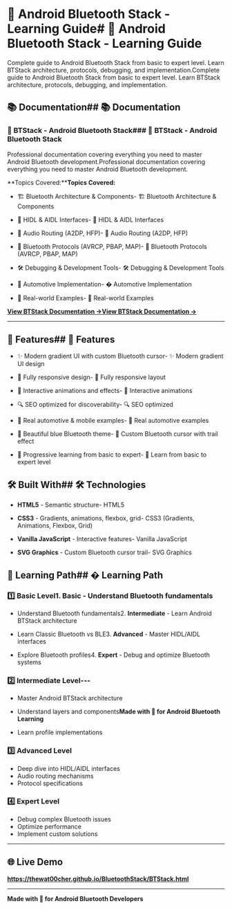 # 📱 Android Bluetooth Stack - Learning Guide# 📱 Android Bluetooth Stack - Learning Guide



Complete guide to Android Bluetooth Stack from basic to expert level. Learn BTStack architecture, protocols, debugging, and implementation.Complete guide to Android Bluetooth Stack from basic to expert level. Learn BTStack architecture, protocols, debugging, and implementation.



## 📚 Documentation## 📚 Documentation



### 🔵 BTStack - Android Bluetooth Stack### 🔵 BTStack - Android Bluetooth Stack

Professional documentation covering everything you need to master Android Bluetooth development.Professional documentation covering everything you need to master Android Bluetooth development.



**Topics Covered:****Topics Covered:**

- 🏗️ Bluetooth Architecture & Components- 🏗️ Bluetooth Architecture & Components

- 🔌 HIDL & AIDL Interfaces- 🔌 HIDL & AIDL Interfaces

- 🎵 Audio Routing (A2DP, HFP)- 🎵 Audio Routing (A2DP, HFP)

- 📡 Bluetooth Protocols (AVRCP, PBAP, MAP)- 📡 Bluetooth Protocols (AVRCP, PBAP, MAP)

- 🛠️ Debugging & Development Tools- 🛠️ Debugging & Development Tools

- 🚗 Automotive Implementation- � Automotive Implementation

- 📱 Real-world Examples- 📱 Real-world Examples



[**View BTStack Documentation →**](./BTStack.html)[**View BTStack Documentation →**](./BTStack.html)



------



## 🚀 Features## 🚀 Features



- ✨ Modern gradient UI with custom Bluetooth cursor- ✨ Modern gradient UI design

- 📱 Fully responsive design- 📱 Fully responsive layout

- 🎨 Interactive animations and effects- 🎨 Interactive animations

- 🔍 SEO optimized for discoverability- 🔍 SEO optimized

- 🎯 Real automotive & mobile examples- 🎯 Real automotive examples

- 💙 Beautiful blue Bluetooth theme- 💙 Custom Bluetooth cursor with trail effect

- 📖 Progressive learning from basic to expert- 📖 Learn from basic to expert level



## 🛠️ Built With## 🛠️ Technologies



- **HTML5** - Semantic structure- HTML5

- **CSS3** - Gradients, animations, flexbox, grid- CSS3 (Gradients, Animations, Flexbox, Grid)

- **Vanilla JavaScript** - Interactive features- Vanilla JavaScript

- **SVG Graphics** - Custom Bluetooth cursor trail- SVG Graphics



## 📖 Learning Path## � Learning Path



### 1️⃣ **Basic Level**1. **Basic** - Understand Bluetooth fundamentals

- Understand Bluetooth fundamentals2. **Intermediate** - Learn Android BTStack architecture

- Learn Classic Bluetooth vs BLE3. **Advanced** - Master HIDL/AIDL interfaces

- Explore Bluetooth profiles4. **Expert** - Debug and optimize Bluetooth systems



### 2️⃣ **Intermediate Level**---

- Master Android BTStack architecture

- Understand layers and components**Made with 💙 for Android Bluetooth Learning**

- Learn profile implementations

### 3️⃣ **Advanced Level**
- Deep dive into HIDL/AIDL interfaces
- Audio routing mechanisms
- Protocol specifications

### 4️⃣ **Expert Level**
- Debug complex Bluetooth issues
- Optimize performance
- Implement custom solutions

---

## 🌐 Live Demo

**https://thewat00cher.github.io/BluetoothStack/BTStack.html**

---

**Made with 💙 for Android Bluetooth Developers**
